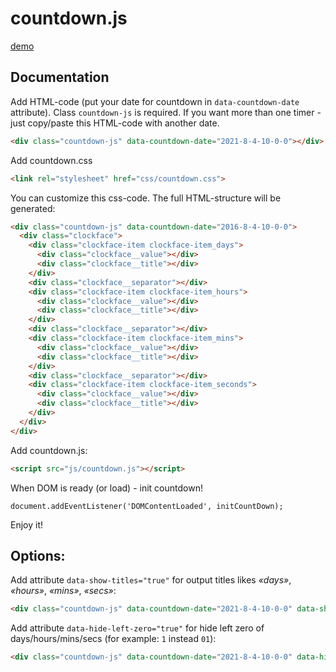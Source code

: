 # countdown.js

<a href="https://pashakiz.github.io/countdown.js/" title="demo">demo</a>

## Documentation

Add HTML-code (put your date for countdown in `data-countdown-date` attribute). Class `countdown-js` is required. If you want more than one timer - just copy/paste this HTML-code with another date.

```HTML
<div class="countdown-js" data-countdown-date="2021-8-4-10-0-0"></div>
```

Add countdown.css

```HTML
<link rel="stylesheet" href="css/countdown.css">
```

You can customize this css-code. The full HTML-structure will be generated:
```HTML
<div class="countdown-js" data-countdown-date="2016-8-4-10-0-0">
  <div class="clockface">
    <div class="clockface-item clockface-item_days">
      <div class="clockface__value"></div>
      <div class="clockface__title"></div>
    </div>
    <div class="clockface__separator"></div>
    <div class="clockface-item clockface-item_hours">
      <div class="clockface__value"></div>
      <div class="clockface__title"></div>
    </div>
    <div class="clockface__separator"></div>
    <div class="clockface-item clockface-item_mins">
      <div class="clockface__value"></div>
      <div class="clockface__title"></div>
    </div>
    <div class="clockface__separator"></div>
    <div class="clockface-item clockface-item_seconds">
      <div class="clockface__value"></div>
      <div class="clockface__title"></div>
    </div>
  </div>
</div>
```

Add countdown.js:

```HTML
<script src="js/countdown.js"></script>
```

When DOM is ready (or load) - init countdown!
```JS
document.addEventListener('DOMContentLoaded', initCountDown);
```

Enjoy it!


## Options:
Add attribute `data-show-titles="true"` for output titles likes *«days»*, *«hours»*, *«mins»*, *«secs»*:
```HTML
<div class="countdown-js" data-countdown-date="2021-8-4-10-0-0" data-show-titles="true"></div>
```

Add attribute `data-hide-left-zero="true"` for hide left zero of days/hours/mins/secs (for example: `1` instead `01`):
```HTML
<div class="countdown-js" data-countdown-date="2021-8-4-10-0-0" data-hide-left-zero="true"></div>
```
